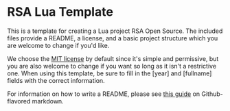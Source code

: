 # RSA Lua Template

This is a template for creating a Lua project RSA Open Source. The included files provide a README, a license, and a basic project structure which you are welcome to change if you'd like. 

We choose the [MIT license](https://choosealicense.com/licenses/mit/) by default since it's simple and permissive, but you are also welcome to change if you want so long as it isn't a restrictive one. When using this template, be sure to fill in the [year] and [fullname] fields with the correct information.

For information on how to write a README, please see [this guide](https://guides.github.com/pdfs/markdown-cheatsheet-online.pdf) on Github-flavored markdown.
